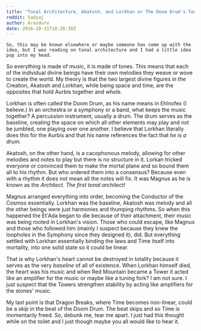 ```yaml
---
title: "Tonal Architecture, Akatosh, and Lorkhan or The Doom Drum's Tempo"
reddit: 5adyaj
author: Arandure
date: 2016-10-31T18:20:38Z
---
```


    So, this may be known elsewhere or maybe someone has come up with the idea, but I was reading on tonal architecture and I had a little idea pop into my head. 

So everything is made of music, it is made of tones. This means that each of the individual divine beings have their own melodies they weave or wove to create the world. My theory is that the two largest divine figures in the Creation, Akatosh and Lorkhan, while being space and time, are the opposites that hold Aurbis together and whole.

Lorkhan is often called the Doom Drum, as his name means in Ehlnofex (I believe.) In an orchestra or a symphony or a band, what keeps the music together? A percussion instrument, usually a drum. The drum serves as the baseline, creating the space on which all other elements may play and not be jumbled, one playing over one another. I believe that Lorkhan literally does this for the Aurbis and that his name references the fact that *he is a drum.*

Akatosh, on the other hand, is a cacophonous melody, allowing for other melodies and notes to play but there is no structure in it. Lorkan tricked everyone or convinced them to make the mortal plane and so bound them all to his rhythm. But who ordered them into a consensus? Because even with a rhythm it does not mean all the notes will fix. It was Magnus as he is known as the *Architect.* *The first tonal architect!*

Magnus arranged everything into order, becoming the Conductor of the Cosmos essentially. Lorkhan was the baseline, Akatosh was melody and all the other beings were just harmonies and thumping rhythms. So when this happened the Et'Ada began to die because of their attachment, their music was being rooted in Lorkhan's vision. Those who could escape, like Magnus and those who followed him (mainly I suspect because they knew the loopholes in the Symphony since they designed it), did. But everything settled with Lorkhan essentially binding the laws and Time itself into mortality, into one solid state so it could be linear.

That is why Lorkhan's heart cannot be destroyed in totality because it serves as the very *baseline* of all of existence. When Lorkhan himself died, the heart was his music and when Red Mountain became a Tower it acted like an amplifier for the music or maybe like a tuning fork? I am not sure. I just suspect that the Towers strengthen stability by acting like amplifiers for the stones' music. 

My last point is that Dragon Breaks, where Time becomes non-linear, could be a *skip* in the beat of the Doom Drum. The beat skips and so Time is momentarily freed. So, debunk me, tear me apart. I just had this thought while on the toilet and I just though maybe you all would like to hear it. 


